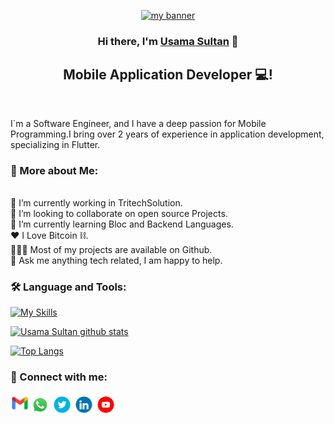 <p align="center">
  <a href="https://usamasultan.netlify.app/" target="_blank" rel="noreferrer"><img width=”400" height=”100" src="https://media.licdn.com/dms/image/D4E12AQGWZAOnLDRaQw/article-cover_image-shrink_720_1280/0/1656679844338?e=1713398400&v=beta&t=I0VAz6i7F0C_6v_K35eP7mKLFxmPnss1exPQTZgAIMU" alt="my banner"></a>
</p>
<h3 align="center">
Hi there, I'm <a href="https://usamasultan.netlify.app/" target="_blank" rel="noreferrer">Usama Sultan</a> 👋
</h3>

<h2 align="center">
Mobile Application Developer 💻!
</h2> 
<br>

I`m a Software Engineer, and I have a deep passion for Mobile Programming.I bring over 2 years of experience in application development, specializing in Flutter.

### 🤔 More about Me:
<br>
🔭   I’m currently working in TritechSolution.
<br>
🤝   I’m looking to collaborate on open source Projects.
<br>
🌱   I’m currently learning Bloc and Backend Languages. 
<br>
❤️   I Love Bitcoin ⛓.
<br>
👨🏻‍💻   Most of my projects are available on Github.
<br>
💬   Ask me anything tech related, I am happy to help. 




### 🛠 Language and Tools:
[![My Skills](https://skillicons.dev/icons?i=flutter,java,git,html,css,firebase,github,nodejs,postman,mysql,&perline=10)](#)


[![Usama Sultan github stats](https://github-readme-stats.vercel.app/api?username=usamasultan2018)](https://github.com/usamasultan2018)

[![Top Langs](https://github-readme-stats.vercel.app/api/top-langs/?username=usamasultan2018&layout=compact)](https://github.com/usamasultan2018)



### 🤝 Connect with me:

<a href='mailto:usama.khan2018@gmail.com'><img align='left' alt="gmail" src="https://raw.githubusercontent.com/codeswot/codeswot/main/assets/socials/gmail.svg" height='30px' width='30px'/></a>

<a href='https://wa.me/+923349158650?text=Hello Usama Sultan'><img align='left' alt="whatsapp" src="https://raw.githubusercontent.com/codeswot/codeswot/main/assets/socials/whatsapp.gif" height='35px' width='35px'/></a>

<a href='https://twitter.com/UsamaKHan2018/'><img align='left' alt="twitter" src="https://raw.githubusercontent.com/codeswot/codeswot/main/assets/socials/twitter.gif" height='35px' width='35px'/></a>

<a href='https://www.linkedin.com/in/usama-sultan-b67972105/'><img align='left' alt="linkedin" src="https://raw.githubusercontent.com/codeswot/codeswot/main/assets/socials/linkedin.gif" height='35px' width='35px'/></a>

<a href='https://www.youtube.com/'><img align='left' alt="youtube" src="https://raw.githubusercontent.com/codeswot/codeswot/main/assets/socials/youtube.gif" height='35px' width='35px'/></a>

<!--
**usamasultan2018/usamasultan2018** is a ✨ _special_ ✨ repository because its `REA,DME.md` (this file) appears on your GitHub profile.

Here are some ideas to get you started:

